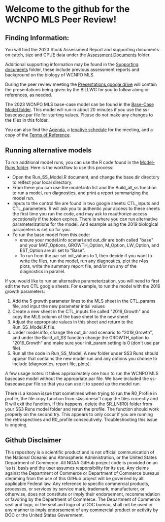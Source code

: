 # Welcome to the github for the WCNPO MLS Peer Review!

## Finding Information:
You will find the 2023 Stock Assessment Report and supporting documents on catch, size and CPUE data under the [Assessment Documents](https://github.com/michellesculley/WCNPO-MLS-Peer-Review/tree/main/Assessment_Documents) folder.

Additional supporting information may be found in the [Supporting documents](https://github.com/michellesculley/WCNPO-MLS-Peer-Review/tree/main/Supporting_Documents) folder, these include previous assessment reports and background on the biology of WCNPO MLS.

During the peer review meeting the [Presentations google drive](https://drive.google.com/drive/folders/1aufDKI_ESp2vUjzZzxRuWCW6oIzFF615?usp=sharing) will contain the presentations being given by the BILLWG for you to follow along or references, as needed.

The 2023 WCNPO MLS base-case model can be found in the [Base-Case Model folder](https://github.com/michellesculley/WCNPO-MLS-Peer-Review/tree/main/Base-Case_Model). This model will run in about 20 minutes if you use the ss-basecase.par file for starting values. Please do not make any changes to the files in this folder.

You can also find the [Agenda](https://github.com/michellesculley/WCNPO-MLS-Peer-Review/blob/main/Agenda.docx), a [tenative schedule](https://github.com/michellesculley/WCNPO-MLS-Peer-Review/blob/main/WCNPO%20MLS%20Peer%20Review%20Schedule.pdf) for the meeting, and a copy of the [Terms of Reference](https://github.com/michellesculley/WCNPO-MLS-Peer-Review/blob/main/WCNPOMLS_ReviewTOR.pdf).

## Running alternative models
To run additional model runs, you can use the R code found in the [Model-Runs folder](https://github.com/michellesculley/WCNPO-MLS-Peer-Review/tree/main/Model-Runs). Here is the workflow to use this process:

 + Open the Run_SS_Model.R document, and change the base.dir directory to relfect your local directory.
 + From there you can use the model.info list and the Build_all_ss function to run a model, run diagnostics, and print a report summarizing the model run. 
 + Inputs to the control file are found in two google sheets: CTL_inputs and CTL_parameters. R will ask you to authentic your access to these sheets the first time you run the code, and may ask to reauthorize access occationally if the token expires. There is where you can run alternative parameterizations for the model. And example using the 2019 biological parameters is set up for you.
 + To run the base model from this code:
   + ensure your model.info scenari and out_dir are both called "base" and your MAT_Options, GROWTH_Option, M_Option, LW_Option, and EST_Option are all set to "Base".
   + To run from the par set init_values to 1, then decide if you want to write the files, run the model, run any diagnostics, plot the r4ss plots, write the summary report file, and/or run any of the diagnostics in parallel.

If you would like to run an alternative parameterization, you will need to first edit the two CTL google sheets. For example, to run the model with the 2019 growth parameters: 
1. Add the 5 growth parameter lines to the MLS sheet in the CTL_params file, and input the new parameter intial values
2. Create a new sheet in the CTL_inputs file called "2019_Growth" and copy the MLS column of the base sheet to the new sheet
3. Adjust the appropriate values in this sheet and return to the Run_SS_Model.R file.
4. Under model.info, change the out_dir and scenario to "2019_Growth", and under the Build_all_SS function change the GROWTH_option to "2019_Growth" and make sure your init_param setting is 0 (don't use par file).
5. Run all the code in Run_SS_Model. A new folder under SS3 Runs should appear that contains the new model run and any options you choose to include (diagnostics, report file, plots).

A few usage notes:
It takes approximately one hour to run the WCNPO MLS basecase model without the appropriate par file. We have included the ss-basecase.par file so that you can use it to speed up the model run.

There is a known issue that sometimes when trying to run the R0_Profile in profile, the file copy function from r4ss doesn't copy the files correctly and R will exit the function. If this happens, delete the SR_LN(R0) folder from your SS3 Runs model folder and rerun the profile. The function should work properly on the second try. This appears to only occur if you are running the retrospectives and R0_profile consecutively. Troubleshooting this issue is ongoing.

## Github Disclaimer

This repository is a scientific product and is not official communication of the National Oceanic and Atmospheric Administration, or the United States Department of Commerce. All NOAA GitHub project code is provided on an ‘as is’ basis and the user assumes responsibility for its use. Any claims against the Department of Commerce or Department of Commerce bureaus stemming from the use of this GitHub project will be governed by all applicable Federal law. Any reference to specific commercial products, processes, or services by service mark, trademark, manufacturer, or otherwise, does not constitute or imply their endorsement, recommendation or favoring by the Department of Commerce. The Department of Commerce seal and logo, or the seal and logo of a DOC bureau, shall not be used in any manner to imply endorsement of any commercial product or activity by DOC or the United States Government.
